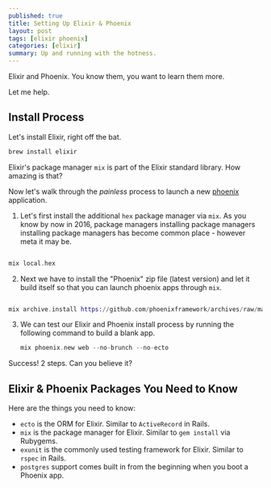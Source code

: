 ```yaml
---
published: true
title: Setting Up Elixir & Phoenix
layout: post
tags: [elixir phoenix]
categories: [elixir]
summary: Up and running with the hotness.
---
```


Elixir and Phoenix. You know them, you want to learn them more.

Let me help.

## Install Process

Let's install Elixir, right off the bat.

```elixir
brew install elixir
```

Elixir's package manager `mix` is part of the Elixir standard library. How
amazing is that?

Now let's walk through the *painless* process to launch a new
[phoenix](http://www.phoenixframework.org/docs/installation) application.

1. Let's first install the additional `hex` package manager via `mix`. As you
   know by now in 2016, package managers installing package managers installing
   package managers has become common place - however meta it may be.

  ```elixir

  mix local.hex

  ```

2. Next we have to install the "Phoenix" zip file (latest version) and let it
   build itself so that you can launch phoenix apps through `mix`.

  ```elixir

  mix archive.install https://github.com/phoenixframework/archives/raw/master/phoenix_new.ez

  ```

3. We can test our Elixir and Phoenix install process by running the following
   command to build a blank app.

   ```elixir
   mix phoenix.new web --no-brunch --no-ecto
   ```

Success! 2 steps. Can you believe it?

## Elixir & Phoenix Packages You Need to Know 

Here are the things you need to know:

* `ecto` is the ORM for Elixir. Similar to `ActiveRecord` in Rails.
* `mix` is the package manager for Elixir. Similar to `gem install` via
    Rubygems.
* `exunit` is the commonly used testing framework for Elixir. Similar to `rspec`
    in Rails.
* `postgres` support comes built in from the beginning when you boot a Phoenix
    app.


